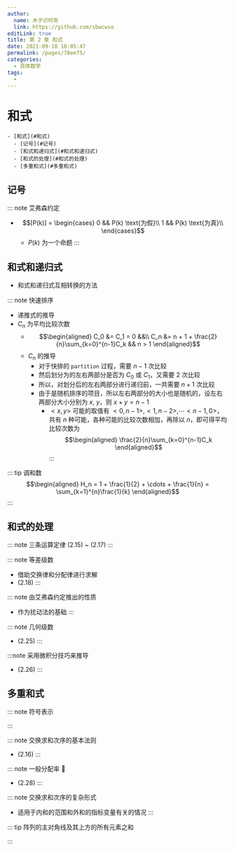 ```yaml
---
author: 
  name: 木子识时务
  link: https://github.com/sbwcwso
editLink: true
title: 第 2 章 和式
date: 2021-09-18 16:05:47
permalink: /pages/78ee75/
categories: 
  - 具体数学
tags: 
  - 
---
```


# 和式

```markmap
- [和式](#和式)
  - [记号](#记号)
  - [和式和递归式](#和式和递归式)
  - [和式的处理](#和式的处理)
  - [多重和式](#多重和式)
```

## 记号

::: note 艾弗森约定
* $$[P(k)] = \begin{cases}
  0 && P(k) \text{为假}\\
  1 && P(k) \text{为真}\\
\end{cases}$$
  * $P(k)$ 为一个命题
:::


## 和式和递归式

* 和式和递归式互相转换的方法

::: note 快速排序
* 递推式的推导
* $C_n$ 为平均比较次数
  * $$\begin{aligned}
    C_0 &= C_1 = 0 &&\\
    C_n &= n + 1 + \frac{2}{n}\sum_{k=0}^{n-1}C_k && n > 1
  \end{aligned}$$
  * $C_n$ 的推导
    * 对于快排的 `partition` 过程，需要 $n-1$ 次比较
    * 然后划分为的左右两部分是否为 $C_0$ 或 $C_1$，又需要 $2$ 次比较
    * 所以，对划分后的左右两部分进行递归前，一共需要 $n + 1$ 次比较
    * 由于是随机排序的项目，所以左右两部分的大小也是随机的，设左右两部分大小分别为 $x$, $y$，则 $x + y = n - 1$
      * $<x, y>$ 可能的取值有 $<0, n-1>, <1, n-2>, \cdots <n-1, 0>$，共有 $n$ 种可能，各种可能的比较次数相加，再除以 $n$，即可得平均比较次数为
      $$\begin{aligned}
        \frac{2}{n}\sum_{k=0}^{n-1}C_k
      \end{aligned}$$
:::

::: tip 调和数
$$\begin{aligned}
  H_n = 1 + \frac{1}{2} + \cdots + \frac{1}{n} = \sum_{k=1}^{n}\frac{1}{k}
\end{aligned}$$
:::

## 和式的处理

::: note 三条运算定律
(2.15) ~ (2.17)
:::

::: note 等差级数
* 借助交换律和分配律进行求解
* (2.18)
:::

::: note 由艾弗森约定推出的性质
* 作为扰动法的基础
:::

::: note 几何级数
* (2.25)
:::

:::note 采用微积分技巧来推导
* (2.26)
:::

## 多重和式

::: note 符号表示

:::

::: note 交换求和次序的基本法则
* (2.16)
:::

::: note 一般分配率  🌟
* (2.28)
:::

::: note 交换求和次序的复杂形式
* 适用于内和的范围和外和的指标变量有关的情况
:::

::: tip 阵列的主对角线及其上方的所有元素之和

:::

